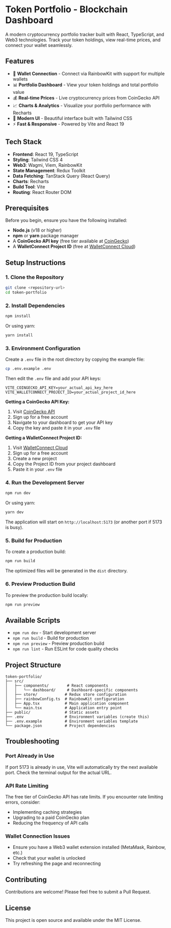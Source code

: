 # Token Portfolio - Blockchain Dashboard

A modern cryptocurrency portfolio tracker built with React, TypeScript, and Web3 technologies. Track your token holdings, view real-time prices, and connect your wallet seamlessly.

## Features

- 🔗 **Wallet Connection** - Connect via RainbowKit with support for multiple wallets
- 📊 **Portfolio Dashboard** - View your token holdings and total portfolio value
- 💰 **Real-time Prices** - Live cryptocurrency prices from CoinGecko API
- 📈 **Charts & Analytics** - Visualize your portfolio performance with Recharts
- 🎨 **Modern UI** - Beautiful interface built with Tailwind CSS
- ⚡ **Fast & Responsive** - Powered by Vite and React 19

## Tech Stack

- **Frontend**: React 19, TypeScript
- **Styling**: Tailwind CSS 4
- **Web3**: Wagmi, Viem, RainbowKit
- **State Management**: Redux Toolkit
- **Data Fetching**: TanStack Query (React Query)
- **Charts**: Recharts
- **Build Tool**: Vite
- **Routing**: React Router DOM

## Prerequisites

Before you begin, ensure you have the following installed:
- **Node.js** (v18 or higher)
- **npm** or **yarn** package manager
- A **CoinGecko API key** (free tier available at [CoinGecko](https://www.coingecko.com/en/api))
- A **WalletConnect Project ID** (free at [WalletConnect Cloud](https://cloud.walletconnect.com/))

## Setup Instructions

### 1. Clone the Repository

```bash
git clone <repository-url>
cd token-portfolio
```

### 2. Install Dependencies

```bash
npm install
```

Or using yarn:

```bash
yarn install
```

### 3. Environment Configuration

Create a `.env` file in the root directory by copying the example file:

```bash
cp .env.example .env
```

Then edit the `.env` file and add your API keys:

```env
VITE_COINGECKO_API_KEY=your_actual_api_key_here
VITE_WALLETCONNECT_PROJECT_ID=your_actual_project_id_here
```

**Getting a CoinGecko API Key:**
1. Visit [CoinGecko API](https://www.coingecko.com/en/api)
2. Sign up for a free account
3. Navigate to your dashboard to get your API key
4. Copy the key and paste it in your `.env` file

**Getting a WalletConnect Project ID:**
1. Visit [WalletConnect Cloud](https://cloud.walletconnect.com/)
2. Sign up for a free account
3. Create a new project
4. Copy the Project ID from your project dashboard
5. Paste it in your `.env` file

### 4. Run the Development Server

```bash
npm run dev
```

Or using yarn:

```bash
yarn dev
```

The application will start on `http://localhost:5173` (or another port if 5173 is busy).

### 5. Build for Production

To create a production build:

```bash
npm run build
```

The optimized files will be generated in the `dist` directory.

### 6. Preview Production Build

To preview the production build locally:

```bash
npm run preview
```

## Available Scripts

- `npm run dev` - Start development server
- `npm run build` - Build for production
- `npm run preview` - Preview production build
- `npm run lint` - Run ESLint for code quality checks

## Project Structure

```
token-portfolio/
├── src/
│   ├── components/        # React components
│   │   └── dashboard/     # Dashboard-specific components
│   ├── store/            # Redux store configuration
│   ├── rainbowConfig.ts  # RainbowKit configuration
│   ├── App.tsx           # Main application component
│   └── main.tsx          # Application entry point
├── public/               # Static assets
├── .env                  # Environment variables (create this)
├── .env.example          # Environment variables template
└── package.json          # Project dependencies
```

## Troubleshooting

### Port Already in Use
If port 5173 is already in use, Vite will automatically try the next available port. Check the terminal output for the actual URL.

### API Rate Limiting
The free tier of CoinGecko API has rate limits. If you encounter rate limiting errors, consider:
- Implementing caching strategies
- Upgrading to a paid CoinGecko plan
- Reducing the frequency of API calls

### Wallet Connection Issues
- Ensure you have a Web3 wallet extension installed (MetaMask, Rainbow, etc.)
- Check that your wallet is unlocked
- Try refreshing the page and reconnecting

## Contributing

Contributions are welcome! Please feel free to submit a Pull Request.

## License

This project is open source and available under the MIT License.
